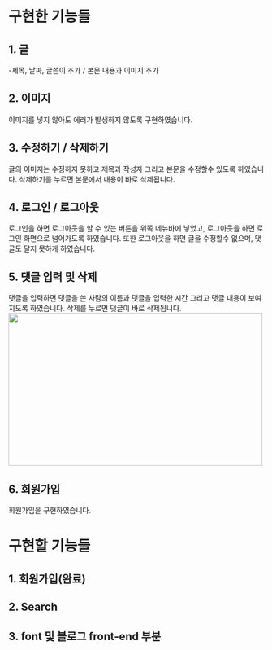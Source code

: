 # 구현한 기능들

## 1. 글
-제목, 날짜, 글쓴이 추가 / 본문 내용과 이미지 추가

## 2. 이미지 
이미지를 넣지 않아도 에러가 발생하지 않도록 구현하였습니다.

## 3. 수정하기 / 삭제하기
글의 이미지는 수정하지 못하고 제목과 작성자 그리고 본문을 수정할수 있도록 하였습니다.
삭제하기를 누르면 본문에서 내용이 바로 삭제됩니다.

## 4. 로그인 / 로그아웃
로그인을 하면 로그아웃을 할 수 있는 버튼을 위쪽 메뉴바에 넣었고, 로그아웃을 하면 로그인 화면으로 넘어가도록 하였습니다.
또한 로그아웃을 하면 글을 수정할수 없으며, 댓글도 달지 못하게 하였습니다.

## 5. 댓글 입력 및 삭제
댓글을 입력하면 댓글을 쓴 사람의 이름과 댓글을 입력한 시간 그리고 댓글 내용이 보여지도록 하였습니다.
삭제를 누르면 댓글이 바로 삭제됩니다.
<img src="https://user-images.githubusercontent.com/104314593/215068373-1848f2f5-a691-45a7-864c-70b3a741b1e3.png" width="500px" height="300px">

## 6. 회원가입
회원가입을 구현하였습니다.


# 구현할 기능들
## 1. 회원가입(완료)
## 2. Search
## 3. font 및 블로그 front-end 부분 
